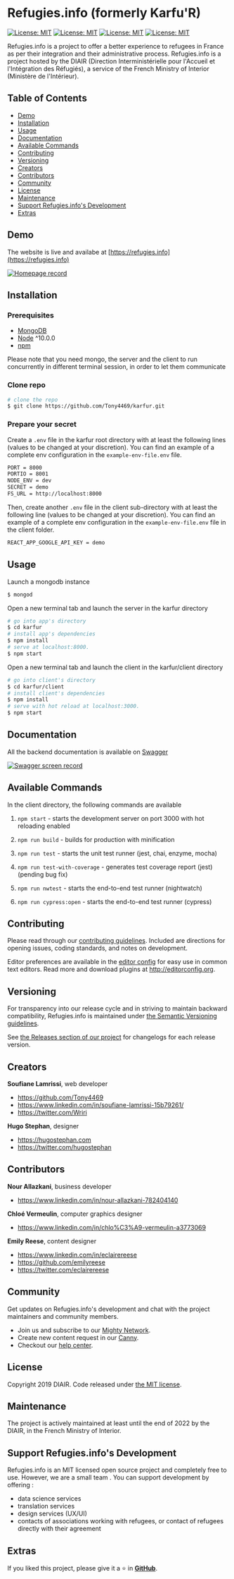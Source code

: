 # Refugies.info (formerly Karfu'R)

[![License: MIT](https://img.shields.io/badge/License-MIT-yellow.svg)](https://opensource.org/licenses/MIT)
[![License: MIT](https://img.shields.io/badge/Programme-Entrepreneurs_d'intérêt_général.svg)](https://entrepreneur-interet-general.etalab.gouv.fr)
[![License: MIT](https://img.shields.io/badge/Promo-2019-blueviolet.svg)](https://entrepreneur-interet-general.etalab.gouv.fr/defis.html)
[![License: MIT](https://img.shields.io/badge/Défi-KarfuR-success.svg)](https://entrepreneur-interet-general.etalab.gouv.fr/defis/2019/karfur.html)

Refugies.info is a project to offer a better experience to refugees in France as per their integration and their administrative process. Refugies.info is a project hosted by the DIAIR (Direction Interministérielle pour l'Accueil et l'Intégration des Réfugiés), a service of the French Ministry of Interior (Ministère de l'Intérieur).

## Table of Contents

* [Demo](#demo)
* [Installation](#installation)
* [Usage](#usage)
* [Documentation](#documentation)
* [Available Commands](#available-commands)
* [Contributing](#contributing)
* [Versioning](#versioning)
* [Creators](#creators)
* [Contributors](#creators)
* [Community](#community)
* [License](#license)
* [Maintenance](#maintenance)
* [Support Refugies.info's Development](#support-refugies-infos-development)
* [Extras](#extras)

## Demo
The website is live and availabe at [https://refugies.info](https://refugies.info)

[![Homepage record](https://img.youtube.com/vi/o_qg4pDW0v8/0.jpg)](https://www.youtube.com/watch?v=o_qg4pDW0v8)

## Installation

### Prerequisites
- [MongoDB](https://treehouse.github.io/installation-guides/mac/mongo-mac.html)
- [Node](https://nodejs.org/en/download/) ^10.0.0
- [npm](https://nodejs.org/en/download/package-manager/)

Please note that you need mongo, the server and the client to run concurrently in different terminal session, in order to let them communicate

### Clone repo

``` bash
# clone the repo
$ git clone https://github.com/Tony4469/karfur.git
```

### Prepare your secret

Create a `.env` file in the karfur root directory with at least the following lines (values to be changed at your discretion). You can find an example of a complete env configuration in the `example-env-file.env` file.

```bash
PORT = 8000
PORTIO = 8001
NODE_ENV = dev
SECRET = demo
FS_URL = http://localhost:8000
```

Then, create another `.env` file in the client sub-directory with at least the following line (values to be changed at your discretion). You can find an example of a complete env configuration in the `example-env-file.env` file in the client folder.

```bash
REACT_APP_GOOGLE_API_KEY = demo
```

## Usage

Launch a mongodb instance
``` bash
$ mongod
```
Open a new terminal tab and launch the server in the karfur directory
``` bash
# go into app's directory
$ cd karfur
# install app's dependencies
$ npm install
# serve at localhost:8000.
$ npm start
```
Open a new terminal tab and launch the client in the karfur/client directory
``` bash
# go into client's directory
$ cd karfur/client
# install client's dependencies
$ npm install
# serve with hot reload at localhost:3000.
$ npm start
```

## Documentation
All the backend documentation is available on [Swagger](https://app.swaggerhub.com/apis-docs/DIAIR/Refugies.info/1.0.0)

[![Swagger screen record](https://img.youtube.com/vi/wx0mL7NG9VA/0.jpg)](https://www.youtube.com/watch?v=wx0mL7NG9VA)

## Available Commands

In the client directory, the following commands are available

1. `npm start` - starts the development server on port 3000 with hot reloading enabled

2. `npm run build` - builds for production with minification

3. `npm run test` - starts the unit test runner (jest, chai, enzyme, mocha)

4. `npm run test-with-coverage` - generates test coverage report (jest) (pending bug fix)

5. `npm run nwtest` - starts the end-to-end test runner (nightwatch)

6. `npm run cypress:open` - starts the end-to-end test runner (cypress)

## Contributing

Please read through our [contributing guidelines](https://github.com/Tony4469/karfur/blob/master/CONTRIBUTING.md). Included are directions for opening issues, coding standards, and notes on development.

Editor preferences are available in the [editor config](https://github.com/Tony4469/karfur/blob/master/.editorconfig) for easy use in common text editors. Read more and download plugins at <http://editorconfig.org>.

## Versioning

For transparency into our release cycle and in striving to maintain backward compatibility, Refugies.info is maintained under [the Semantic Versioning guidelines](http://semver.org/).

See [the Releases section of our project](https://github.com/Tony4469/karfur/releases) for changelogs for each release version.

## Creators

**Soufiane Lamrissi**, web developer

* <https://github.com/Tony4469>
* <https://www.linkedin.com/in/soufiane-lamrissi-15b79261/>
* <https://twitter.com/Wriri>

**Hugo Stephan**, designer

* <https://hugostephan.com>
* <https://twitter.com/hugostephan>

## Contributors

**Nour Allazkani**, business developer

* <https://www.linkedin.com/in/nour-allazkani-782404140>

**Chloé Vermeulin**, computer graphics designer

* <https://www.linkedin.com/in/chlo%C3%A9-vermeulin-a3773069>

**Emily Reese**, content designer

* <https://www.linkedin.com/in/eclairereese>
* <https://github.com/emilyreese>
* <https://twitter.com/eclairereese>

## Community

Get updates on Refugies.info's development and chat with the project maintainers and community members.

- Join us and subscribe to our [Mighty Network](https://refugies-info.mn.co).
- Create new content request in our [Canny](https://refugies.canny.io).
- Checkout our [help center](https://help.refugies.info/fr/).

## License

Copyright 2019 DIAIR. Code released under [the MIT license](https://github.com/Tony4469/karfur/blob/master/LICENSE.md).

## Maintenance

The project is actively maintained at least until the end of 2022 by the DIAIR, in the French Ministry of Interior.

## Support Refugies.info's Development

Refugies.info is an MIT licensed open source project and completely free to use. However, we are a small team . You can support development by offering :
* data science services
* translation services
* design services (UX/UI)
* contacts of associations working with refugees, or contact of refugees directly with their agreement

## Extras
If you liked this project, please give it a ⭐ in [**GitHub**](https://github.com/Tony4469/karfur).
